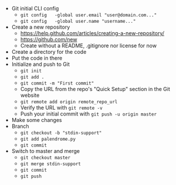 - Git initial CLI config
	- `git config 	-global user.email "user@domain.com..."`
	- `git config 	-global user.name "username..."`
- Create a new repository
	- https://help.github.com/articles/creating-a-new-repository/
	- https://github.com/new
	- Create without a README, .gitignore nor license for now
- Create a directory for the code
- Put the code in there
- Initialize and push to Git
	- `git init`
	- `git add .`
	- `git commit -m "First commit"`
	- Copy the URL from the repo's "Quick Setup" section in the Git website
	- `git remote add origin remote_repo_url`
	- Verify the URL with `git remote -v`
	- Push your initial commit with `git push -u origin master` 
- Make some changes
- Branch
	- `git checkout -b "stdin-support"`
	- `git add palendrome.py`
	- `git commit`
- Switch to master and merge
	- `git checkout master`
	- `git merge stdin-support`
	- `git commit`
	- `git push`
